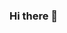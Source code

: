 ### Hi there 👺

<!--
**d9light/d9light** is a ✨ _special_ ✨ repository because its `README.md` (this file) appears on your GitHub profile.

Here are some ideas to get you started:

- 🔭 I’m currently working on nothing
- 🌱 I’m currently learning programming
- 👯 I’m looking to collaborate on nothing yet
- 🤔 I’m looking for help with nothing
- 💬 Ask me about what do you like?
- 📫 How to reach me:For my email vitordasilva7821@gmail.com
- 😄 Pronouns:  OS GURI
- ⚡ Fun fact:not interesting
-->
